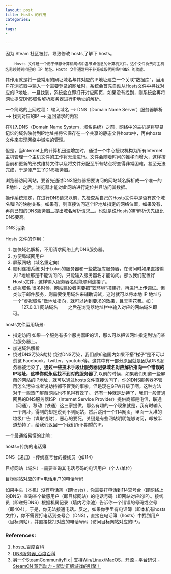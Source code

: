 ```yaml
---
layout: post
title: Hosts 的作用
categories: 
- 
tags:
- 

---
```


因为 Steam 社区被封，导致修改 hosts,了解下 hosts。


        Hosts 文件是一个用于储存计算机网络中各节点信息的计算机文件。这个文件负责将主机名称映射到相应的 IP 地址。Hosts 文件通常用于补充或取代网络中DNS 的功能。

其作用就是将一些常用的网址域名与其对应的IP地址建立一个关联“数据库”，当用户在浏览器中输入一个需要登录的网址时，系统会首先自动从Hosts文件中寻找对应的IP地址，一旦找到，系统会立即打开对应网页，如果没有找到，则系统会再将网址提交DNS域名解析服务器进行IP地址的解析。

<!--more-->

一个简略的上网过程：
        输入域名 ——> DNS（Domain Name Server）服务器解析 ——> 找到对应的IP ——> 返回请求的内容


在引入DNS（Domain Name System，域名系统）之前，网络中的主机是将容易记忆的域名映射到IP地址并将它保存在一个共享的静态文件hosts中，再由hosts文件来实现网络中域名的管理。

但是，当Internet上的计算机迅速增加时，通过一个中心授权机构为所有Internet主机管理一个主机文件的工作将无法进行。文件会随着时间的推移而增大，这样按当前和更新的形式维持文件以及将文件分配至所有站点将变得非常困难，甚至无法完成，于是便产生了DNS服务器。

浏览器访问网站，要首先通过DNS服务器把要访问的网站域名解析成一个唯一的IP地址，之后，浏览器才能对此网站进行定位并且访问其数据。

操作系统规定，在进行DNS请求以前，先检查系自己的Hosts文件中是否有这个域名和IP的映射关系。如果有，则直接访问这个IP地址指定的网络位置，如果没有，再向已知的DNS服务器__提出域名解析请求__。也就是说Hosts的IP解析优先级比DNS要高。


DNS 污染


Hosts 文件的作用：
1. 加快域名解析，不用请求网络上的DNS服务器。
2. 方便局域网用户
3. 屏蔽网站（域名重定向）
4. 顺利连接系统
        对于Lotus的服务器和一些数据库服务器，在访问时如果直接输入IP地址那是不能访问的，只能输入服务器名才能访问。那么我们配置好Hosts文件，这样输入服务器名就能顺利连接了。
5. 虚拟域名
    很多时候，网站建设者需要把”软环境“搭建好，再进行上传调试。但类似于邮件服务，则需要使用域名来辅助调试，这时就可以将本地 IP 地址与一个”虚拟域名“做地址指向，就可以达到要求的效果，且无需花费。如：
    　　127.0.0.1 网站域名
    　　之后在浏览器地址栏中输入对应的网站域名即可。

hosts文件运用场景:
+ 指定访问
    如果一个服务有多个服务器IP的话，那么可以把该网址指定到访问某台服务器上。
+ 加速域名解析
+ 绕过DNS污染&劫持
    绕过DNS污染，我们都知道国内如果不搭“梯子”是不可以浏览 Facebook，twitter，youtube等。这其中有一部分原因就是因为DNS服务器被污染了，__通过一些技术手段让服务器记录域名对应解析指向一个错误的IP地址，这样你就永远找不到对的服务器了__,以前的时候，如果我们知道一些屏蔽的网站的IP地址，就可以通过hosts文件直接访问了，你的DNS服务器不管再怎么污染或者说劫持都不管我的事啦，但是现在GFW升级了啊。这种方法对于一些热门屏蔽网站也不见得有效了。
    还有一种就是劫持了，我们一般普通网民的DNS服务器ISP（Internet Service Provider）提供商都是电信，联通（网通），移动（铁通）这三家提供，那么有趣的一个现象就是，我有时输入一个网址，得到的却是说到不到网站，然后跳出一个114网页，里面一大堆的垃圾广告（谋取钱财），恶心的要死，关键是有些网站明明能够访问，却被半道劫持了，给我们返回一个我们所不期望的IP。


一个最通俗易懂的比喻：

hosts=传统的电话簿

DNS（递归）=传统查号台的接线员（如114）

目标网站（域名）=需要查询其电话号码的电话用户（个人/单位）

目标网站对应的IP=电话用户的电话号码

如果手头（本机）没有电话簿（即hosts），你需要打电话到114查号台（即网络上的DNS）查询某个敏感用户（即目标网站）的电话号码（即网站对应的IP）。接线员（即递归DNS）根据机房记录（墙内污染池）告诉你一个错误的号码或空号（即404），于是，你无法接通电话。反之，如果你手里有电话簿（即本机有hosts文件），你不需要打电话到查号台（DNS），直接在电话簿（hosts）中找到用户（目标网站），并直接拨打对应的电话号码（访问目标网站对应的IP）。





### References:
1. [hosts_百度百科](https://baike.baidu.com/item/hosts)
2. [DNS服务器_百度百科](https://baike.baidu.com/item/DNS%E6%9C%8D%E5%8A%A1%E5%99%A8)
3. [另一个SteamCommunityFix | 支持Win/Linux/MacOS、开源 - 平台研讨 - SteamCN 蒸汽动力 - 驱动正版游戏的引擎！](https://steamcn.com/t339641-1-1)